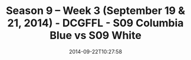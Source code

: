 ---
title: Season 9 – Week 3 (September 19 & 21, 2014) - DCGFFL - S09 Columbia Blue vs
  S09 White
teams-score:
- team: _teams/s09-columbia-blue.md
  score: 26
- team: _teams/s09-white.md
  score: 0
mvp: 'Columbia: B. Stokes / B. Neal'
game-ball: N/A
sportsperson: ''
season: 9
week: 3
date: '2014-09-22T10:27:58'
pageid: 1825-4454-vs-4471
---
